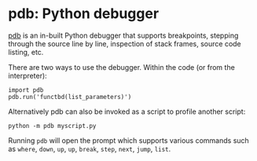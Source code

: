 # pdb: Python debugger

[pdb](https://docs.python.org/3/library/pdb.html) is an in-built Python
debugger that supports breakpoints, stepping through the source line by line,
inspection of stack frames, source code listing, etc.

There are two ways to use the debugger. Within the code (or from the
interpreter):

```
import pdb
pdb.run('functbd(list_parameters)')
```

Alternatively pdb can also be invoked as a script to profile another script:

```
python -m pdb myscript.py
```

Running `pdb` will open the prompt which supports various commands such as
`where`, `down`, `up`, `up`, `break`, `step`, `next`, `jump`, `list`.
